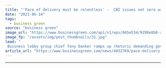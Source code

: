 ```yaml
---
title: "'Pace of delivery must be relentless' -  CBI issues net zero warning to government"
date: "2021-06-14"
tags: 
  - business green
source: "business green"
image_url: "https://www.businessgreen.com/api/v1/wps/665e534/9298e8b8-ab77-4606-81c8-76eb09e5db13/3/iStock-1235122414-business-london-city-towers-185x114.jpg"
image_fp: "/assets/img/post_thumbnails/31.jpg"
lead: "
 Business lobby group chief Tony Danker ramps up rhetoric demanding government deliver raft of missing net zero policy on heating, hydrogen and transport ..."
article_url: "https://www.businessgreen.com/news/4032769/pace-delivery-relentless-cbi-issues-net-zero-warning-government"
---
```


---
